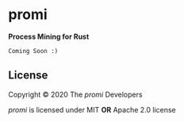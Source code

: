 # promi
**Process Mining for Rust**

    Coming Soon :)
    
## License

Copyright © 2020 The _promi_ Developers

_promi_ is licensed under MIT **OR** Apache 2.0 license
